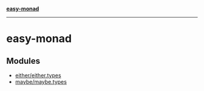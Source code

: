 [**easy-monad**](README.md)

***

# easy-monad

## Modules

- [either/either.types](either/either.types/README.md)
- [maybe/maybe.types](maybe/maybe.types/README.md)
